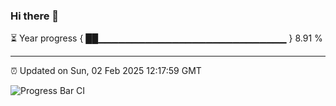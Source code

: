 ### Hi there 👋

⏳ Year progress { ██▁▁▁▁▁▁▁▁▁▁▁▁▁▁▁▁▁▁▁▁▁▁▁▁▁▁▁▁ } 8.91 %

---

⏰ Updated on Sun, 02 Feb 2025 12:17:59 GMT

![Progress Bar CI](https://github.com/code-lakshay/GitHub-Actions-Demo/workflows/Progress%20Bar%20CI/badge.svg)
